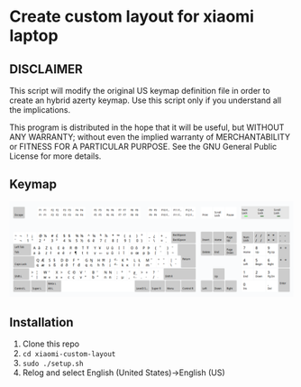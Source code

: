 # Create custom layout for xiaomi laptop

## DISCLAIMER

This script will modify the original US keymap definition file in order to create an hybrid azerty keymap. Use this script only if you understand all the implications.

This program is distributed in the hope that it will be useful, but WITHOUT ANY WARRANTY; without even the implied warranty of MERCHANTABILITY or FITNESS FOR A PARTICULAR PURPOSE. See the GNU General Public License for more details.

## Keymap

![alt text](https://raw.githubusercontent.com/Skyeun/Scripts-Solus/master/xiaomi-custom-layout/layout.png)

## Installation

1. Clone this repo
2. `cd xiaomi-custom-layout`
3. `sudo ./setup.sh`
4. Relog and select English (United States)->English (US)